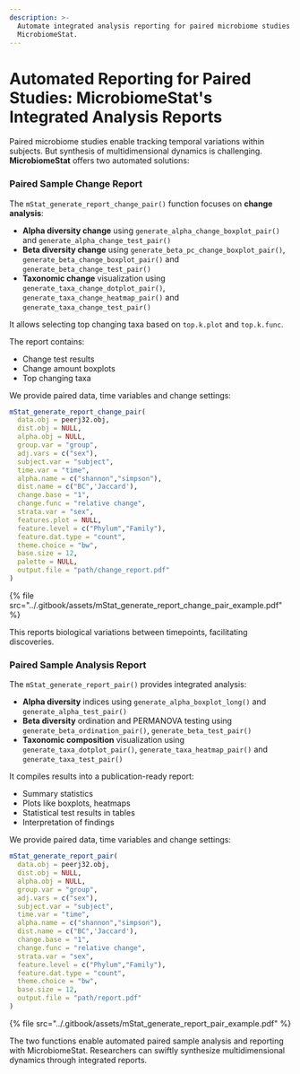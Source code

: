 ```yaml
---
description: >-
  Automate integrated analysis reporting for paired microbiome studies with
  MicrobiomeStat.
---
```


# Automated Reporting for Paired Studies: MicrobiomeStat's Integrated Analysis Reports

Paired microbiome studies enable tracking temporal variations within subjects. But synthesis of multidimensional dynamics is challenging. **MicrobiomeStat** offers two automated solutions:

### Paired Sample Change Report

The `mStat_generate_report_change_pair()` function focuses on **change analysis**:

* **Alpha diversity change** using `generate_alpha_change_boxplot_pair()` and `generate_alpha_change_test_pair()`
* **Beta diversity change** using `generate_beta_pc_change_boxplot_pair()`, `generate_beta_change_boxplot_pair()` and `generate_beta_change_test_pair()`
* **Taxonomic change** visualization using `generate_taxa_change_dotplot_pair()`, `generate_taxa_change_heatmap_pair()` and `generate_taxa_change_test_pair()`

It allows selecting top changing taxa based on `top.k.plot` and `top.k.func`.

The report contains:

* Change test results
* Change amount boxplots
* Top changing taxa

We provide paired data, time variables and change settings:

```r
mStat_generate_report_change_pair(
  data.obj = peerj32.obj,
  dist.obj = NULL,
  alpha.obj = NULL,
  group.var = "group",
  adj.vars = c("sex"),
  subject.var = "subject",
  time.var = "time",
  alpha.name = c("shannon","simpson"),
  dist.name = c("BC",'Jaccard'),
  change.base = "1",
  change.func = "relative change",
  strata.var = "sex",
  features.plot = NULL,
  feature.level = c("Phylum","Family"),
  feature.dat.type = "count",
  theme.choice = "bw",
  base.size = 12,
  palette = NULL,
  output.file = "path/change_report.pdf" 
)
```

{% file src="../.gitbook/assets/mStat_generate_report_change_pair_example.pdf" %}

This reports biological variations between timepoints, facilitating discoveries.

### Paired Sample Analysis Report

The `mStat_generate_report_pair()` provides integrated analysis:

* **Alpha diversity** indices using `generate_alpha_boxplot_long()` and `generate_alpha_test_pair()`
* **Beta diversity** ordination and PERMANOVA testing using `generate_beta_ordination_pair()`, `generate_beta_test_pair()`
* **Taxonomic composition** visualization using `generate_taxa_dotplot_pair()`, `generate_taxa_heatmap_pair()` and `generate_taxa_test_pair()`

It compiles results into a publication-ready report:

* Summary statistics
* Plots like boxplots, heatmaps
* Statistical test results in tables
* Interpretation of findings

We provide paired data, time variables and change settings:

```r
mStat_generate_report_pair(
  data.obj = peerj32.obj,
  dist.obj = NULL,
  alpha.obj = NULL,
  group.var = "group",
  adj.vars = c("sex"),
  subject.var = "subject",
  time.var = "time",
  alpha.name = c("shannon","simpson"),
  dist.name = c("BC",'Jaccard'),
  change.base = "1",
  change.func = "relative change",
  strata.var = "sex",
  feature.level = c("Phylum","Family"),
  feature.dat.type = "count",
  theme.choice = "bw",
  base.size = 12,
  output.file = "path/report.pdf"
)
```

{% file src="../.gitbook/assets/mStat_generate_report_pair_example.pdf" %}

The two functions enable automated paired sample analysis and reporting with MicrobiomeStat. Researchers can swiftly synthesize multidimensional dynamics through integrated reports.

